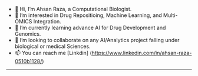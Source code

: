 - 👋 Hi, I’m Ahsan Raza, a Computational Biologist.
- 👀 I’m interested in Drug Repositioing, Machine Learning, and Multi-OMICS Integration.
- 🌱 I’m currently learning advance AI for Drug Development and Genomics. 
- 💞️ I’m looking to collaborate on any AI/Analytics project falling under biological or medical Sciences.
- 📫 You can reach me [Linkdin] (https://www.linkedin.com/in/ahsan-raza-0510b1128/)
- ---


<!---
aysanraza/aysanraza is a ✨ special ✨ repository because its `README.md` (this file) appears on your GitHub profile.
You can click the Preview link to take a look at your changes.
--->

